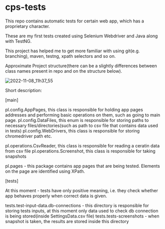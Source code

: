 # cps-tests
This repo contains automatic tests for certain web app, which has a proprietary character. 

These are my first tests created using Selenium Webdriver and Java along with TestNG. 

This project has helped me to get more familiar with using git(e.g. branching), maven, testng, xpath selectors and so on. 

Approximate Project structure(there can be a slightly differences between class names present in repo and on the structure below). 

![2022-11-08_11h37_55](https://user-images.githubusercontent.com/99602564/200543101-2411bf1d-cfcc-4f0f-b241-9bbbe4c26e45.png)

Short description: 

[main]

pl.config.AppPages, this class is responsible for holding app pages addresses and performing basic operations on them, such as going to main page. 
pl.config.DataFiles, this enum is responsible for storing paths to necessary files/directories(such as path to csv file that contains data used in tests)
pl.config.WebDrivers, this class is responsible for storing chromedriver path etc. 

pl.operations.CsvReader, this class is responsible for reading a ceratin data from csv file
pl.operations.Screenshot, this class is responsible for taking snapshots

pl.pages - this package contains app pages that are being tested. Elements on the page are identified using XPath. 

[tests]

At this moment - tests have only positive meaning, i.e. they check whether app behaves properly when correct data is given. 

tests.test-input-data.db-connections - this directory is responsible for storing tests inputs, at this moment only data used to check db connection is being stored(inside SettingsData.csv file) 
tests.tests-screenshots - when snapshot is taken, the results are stored inside this directory 
